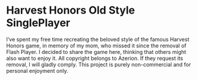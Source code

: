 # Harvest Honors Old Style SinglePlayer
 I’ve spent my free time recreating the beloved style of the famous Harvest Honors game, in memory of my mom, who missed it since the removal of Flash Player. I decided to share the game here, thinking that others might also want to enjoy it. All copyright belongs to Azerion. If they request its removal, I will gladly comply. This project is purely non-commercial and for personal enjoyment only.
